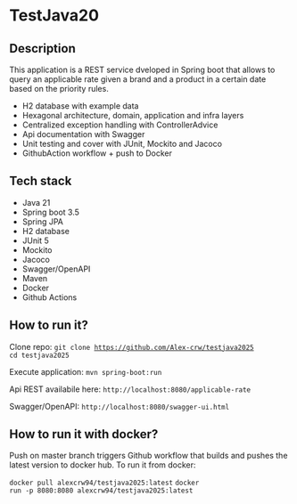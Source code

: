 # TestJava20

## Description

This application is a REST service dveloped in Spring boot that allows to query an applicable rate given a brand and a product in a certain date based on the priority rules.

<ul>
    <li>H2 database with example data</li>
    <li>Hexagonal architecture, domain, application and infra layers</li>
    <li>Centralized exception handling with ControllerAdvice</li>
    <li>Api documentation with Swagger</li>
    <li>Unit testing and cover with JUnit, Mockito and Jacoco</li>
    <li>GithubAction workflow + push to Docker</li>
</ul>

## Tech stack

<ul>
    <li>Java 21</li>
    <li>Spring boot 3.5</li>
    <li>Spring JPA</li>
    <li>H2 database</li>
    <li>JUnit 5</li>
    <li>Mockito</li>
    <li>Jacoco</li>
    <li>Swagger/OpenAPI</li>
    <li>Maven</li>
    <li>Docker</li>
    <li>Github Actions</li>
</ul>

## How to run it?

Clone repo:
<code>git clone https://github.com/Alex-crw/testjava2025
cd testjava2025</code>

Execute application:
<code>mvn spring-boot:run</code>

Api REST availabile here:
<code>http://localhost:8080/applicable-rate</code>

Swagger/OpenAPI:
<code>http://localhost:8080/swagger-ui.html</code>

## How to run it with docker?
Push on master branch triggers Github workflow that builds and pushes the latest version to docker hub. To run it from docker:

<code>docker pull alexcrw94/testjava2025:latest</code>
<code>docker run -p 8080:8080 alexcrw94/testjava2025:latest</code>




